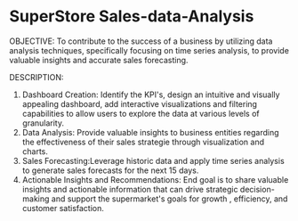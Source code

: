 # SuperStore Sales-data-Analysis

OBJECTIVE:
To contribute to the success of a business by utilizing data analysis techniques, specifically focusing on time series analysis, to provide valuable insights and accurate sales forecasting.

DESCRIPTION:
1. Dashboard Creation: Identify the KPI's, design an intuitive and visually appealing dashboard, add interactive visualizations and filtering capabilities to allow users to explore the data at various levels of granularity.
2. Data Analysis: Provide valuable insights to business entities regarding the effectiveness of their sales strategie through visualization and charts.
3. Sales Forecasting:Leverage historic data and apply time series analysis to generate sales forecasts for the next 15 days.
4. Actionable Insights and Recommendations: End goal is to share valuable insights and actionable information that can drive strategic decision-making and support the supermarket's goals for growth , efficiency, and customer satisfaction.
